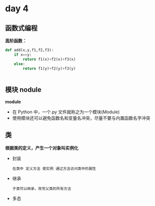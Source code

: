 # day 4
## 函数式编程
**高阶函数：**

``` python
def add(x,y,f1,f2,f3):
    if x==y:
        return f1(x)+f2(x)+f3(x)
    else:
        return f1(y)+f2(y)+f3(y)
        
```

## 模块 nodule

**module**

* 在 Python 中，一个.py 文件就称之为一个模块(Module)
* 使用模块还可以避免函数名和变量名冲突，尽量不要与内置函数名字冲突

## 类
**根据类的定义，产生一个对象叫实例化**

* 封装
    
    ```    
    在类中 定义方法 使实例 通过方法访问类中的属性
    ```
* 继承 

    ```
    子类可以继承，改写父类的所有方法
    ```

* 多态